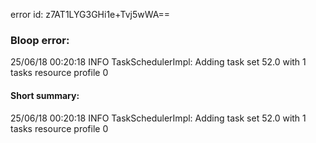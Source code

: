 error id: z7AT1LYG3GHi1e+Tvj5wWA==
### Bloop error:

25/06/18 00:20:18 INFO TaskSchedulerImpl: Adding task set 52.0 with 1 tasks resource profile 0
#### Short summary: 

25/06/18 00:20:18 INFO TaskSchedulerImpl: Adding task set 52.0 with 1 tasks resource profile 0